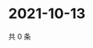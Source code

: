 # 2021-10-13

共 0 条

<!-- BEGIN WEIBO -->
<!-- 最后更新时间 Wed Oct 13 2021 15:13:32 GMT+0800 (China Standard Time) -->

<!-- END WEIBO -->
